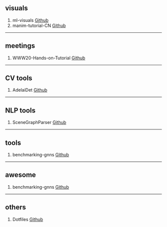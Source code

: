 ## visuals
1. ml-visuals [Github](https://github.com/dair-ai/ml-visuals)
2. manim-tutorial-CN [Github](https://github.com/cai-hust/manim-tutorial-CN)

---

## meetings
1. WWW20-Hands-on-Tutorial [Github](https://github.com/dglai/WWW20-Hands-on-Tutorial)

---

## CV tools
1. AdelaiDet [Github](https://github.com/aim-uofa/AdelaiDet)

---

## NLP tools
1. SceneGraphParser [Github](https://github.com/vacancy/SceneGraphParser)

---

## tools
1. benchmarking-gnns [Github](https://github.com/graphdeeplearning/benchmarking-gnns)

---

## awesome
1. benchmarking-gnns [Github](https://github.com/graphdeeplearning/benchmarking-gnns)

---

## others
1. Dotfiles [Github](https://github.com/spencerwooo/dotfiles)
